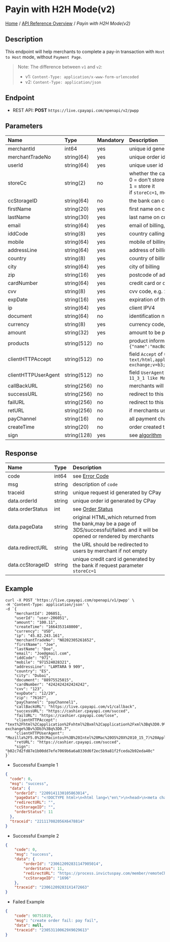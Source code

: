 # Payin with H2H Mode(v2)


[Home](https://github.com/cpayapi-com/document/blob/main/README.md) /
[API Reference Overview](https://github.com/cpayapi-com/document/blob/main/api-reference/overview.md) /
_Payin with H2H Mode(v2)_

## Description
This endpoint will help merchants to complete a pay-in transaction with `Host to Host` mode, without `Payment Page`.

> Note: The difference between `v1` and `v2`:
> - v1: `Content-Type: application/x-www-form-urlencoded`
> - v2: `Content-Type: application/json`


## Endpoint
- REST API: **POST** `https://live.cpayapi.com/openapi/v2/pwpp`

## Parameters

| Name | Type | Mandatory | Description |
| :---- | :---- | :---- | :---- |
| merchantId | int64 | yes | unique id generated by CPay for merchant |
| merchantTradeNo | string(64) | yes | unique order id generated by merchant |
| userId | string(64) | yes | unique user id generated by merchant |
| storeCc | string(2) | no | whether the card will be stored in the bank:<br>0 = don't store it (default)<br>1 = store it <br> if `storeCc=1`, merchants will get parameter `ccStorageID` in response, and should store it  |
| ccStorageID | string(64) | no | the bank can complete a payment with this parameter instead of card information |
| firstName | string(20) | yes | first name on credit card   |
| lastName | string(30) | yes | last name on credit card   |
| email | string(64) | yes | email of billing, e.g. `hello@gamil.com` |
| iddCode | string(8) | yes | country calling code of billing, e.g. `852`(Hong Kong), see details [here](https://en.wikipedia.org/wiki/List_of_country_calling_codes) |
| mobile | string(64) | yes | mobile of billing, e.g. `712345678`, don't add the iddCode as a prefix |
| addressLine | string(64) | yes | address of billing |
| country | string(8) | yes | country of billing |
| city | string(64) | yes | city of billing |
| zip | string(16) | yes | postcode of address |
| cardNumber | string(64) | yes | credit card or debit card number |
| cvv | string(8) | yes | cvv code, e.g. `135` |
| expDate | string(16) | yes | expiration of the card, month/year, e.g. `12/27` means the card will be expired at Dec. 2027|
| ip | string(64) | yes | client IPV4 |
| document | string(64) | no | identification number of users |
| currency | string(8) | yes | currency code, e.g. `USD`. [all supported currencies](https://github.com/cpayapi-com/document/blob/main/country-region-currency.md#list-of-currency) |
| amount | string(32) | yes | amount to be paid, the precision is 2 decimal places, higher precision will be rounded, e.g. `19.011` -> `19.01`, `1.528` -> `1.53` |
| products | string(512) | no | product information, a JSON string, e.g. `[{"name":"iphone 11","price":"5300.00","num":"2","currency":"CNY"},{"name":"macBook","price":"1234.00","num":"1","currency":"USD"}]` |
| clientHTTPAccept | string(512) | no | field `Accept` of user's browser, it's mandatory if merchants use `payChannel2`, e.g. `text/html,application/xhtml+xml,application/xml;q=0.9,image/avif,image/webp,image/apng,*/*;q=0.8,application/signed-exchange;v=b3;q=0.7` |
| clientHTTPUserAgent | string(512) | no | field `UserAgent` of user's browser, it's mandatory if merchants use `payChannel2`, e.g. `Mozilla/5.0 (iPhone; CPU iPhone OS 11_3_1 like Mac OS X) AppleWebKit/603.1.30 (KHTML, like Gecko) Version/10.0 Mobile/14E304 Safari/602.1` |
| callBackURL | string(256) | no | merchants will received notifications by this URL when payment `COMPLETED` or `CLOSED` |
| successURL | string(256) | no | redirect to this URL when payment `COMPLETED`  |
| failURL | string(256) | no | redirect to this URL when payment `CLOSED` |
| retURL | string(256) | no | if merchants use `payChannel2`, after finishing the 3DS processing, the bank will redirect users to this URL |
| payChannel | string(16) | no | all payment channels see [here](https://github.com/cpayapi-com/document/blob/main/country-region-currency.md#list-of-payment-channel) |
| createTime | string(20) | no | order created time (ms) in merchant side |
| sign | string(128) | yes | see [algorithm](https://github.com/cpayapi-com/document/blob/main/api-reference/signature.md) |


## Response

| Name | Type | Description |
| :---- | :---- | :---- |
| code | int64 | see [Error Code](https://github.com/cpayapi-com/document/blob/main/api-reference/error-code.md) |
| msg | string | description of `code` |
| traceid | string | unique request id generated by CPay |
| data.orderId | string | unique order id generated by CPay |
| data.orderStatus | int | see [Order Status](https://github.com/cpayapi-com/document/blob/main/api-reference/order-status.md) |
| data.pageData | string | original HTML,which returned from the bank,may be a page of 3DS/successful/failed. and it will be opened or rendered by merchants |
| data.redirectURL | string | the URL should be redirected to users by merchant if not empty |
| data.ccStorageID | string | unique credit card id generated by the bank if request parameter `storeCc=1` |

## Example

```shell
curl -X POST 'https://live.cpayapi.com/openapi/v1/pwpp' \
-H 'Content-Type: application/json' \
-d `{
	"merchantId": 206051,
	"userId": "user-206051",
	"amount": "100.11",
	"createTime": "1664353148000",
	"currency": "USD",
	"ip": "45.82.243.161",
	"merchantTradeNo": "NO202305261652",
	"firstName": "Joe",
	"lastName": "Doe",
	"email": "Joe@gmail.com",
	"iddCode": "971",
	"mobile": "971524028321",
	"addressLine": "LAMTARA 9 909",
	"country": "ES",
	"city": "Dubai",
	"document": "88975525015",
	"cardNumber": "4242424242424242",
	"cvv": "123",
	"expDate": "12/29",
	"zip": "76167",
	"payChannel": "payChannel1",
	"callBackURL": "https://live.cpayapi.com/v1/callback",
	"successURL": "https://cashier.cpayapi.com/succed",
	"failURL": "https://cashier.cpayapi.com/lose",
	"clientHTTPAccept": "text%2Fhtml%2Capplication%2Fxhtml%2Bxml%2Capplication%2Fxml%3Bq%3D0.9%2Cimage%2Favif%2Cimage%2Fwebp%2Cimage%2Fapng%2C*%2F*%3Bq%3D0.8%2Capplication%2Fsigned-exchange%3Bv%3Db3%3Bq%3D0.7",
	"clientHTTPUserAgent": "Mozilla%2F5.0%20(Macintosh%3B%20Intel%20Mac%20OS%20X%2010_15_7)%20AppleWebKit%2F537.36%20(KHTML%2C%20like%20Gecko)%20Chrome%2F112.0.0.0%20Safari%2F537.36",
	"retURL": "https://cashier.cpayapi.com/succed",
	"sign": "b02c7d2fd87e1b00dd7efe7069b6a6a8330d6f2ec5b9a81f2fceda2b92eda40c"
}`
```

- Successful Example 1
```json
{
  "code": 0,
  "msg": "success",
  "data": {
    "orderId": "2209141130105863014",
    "pageData": "<!DOCTYPE html>\n<html lang=\"en\">\n<head>\n<meta charset=\"UTF-8\">\n<title>Link4Pay 3Dsecure</title>\n<style>\n body {\n margin: 0;\n }\n iframe.ifrale3ds {\n display: block;\n border: none;\n height: 100vh;\n width: 100vw;\n overflow:hidden;\n }\n    </style>\n</head>\n<body>\n<input type=\"hidden\" name=\"carddatajobID\" id=\"carddatajobID\" value=\"3c72fa0a-76ad-41c0-8aa7-c2d9843a6ec5\" />\n<iframe class=\"ifrale3ds\" title=\"Iframe 3DS\" name=\"challengeIframe\" id=\"challengeIframe\" sandbox=\"allow-same-origin allow-top-navigation allow-forms allow-scripts\"></iframe>\n<form id=\"challengeForm\" method=\"post\" target=\"challengeIframe\" action=\"https://bpcepaymentservices-3ds-vdm.wlp-acs.com/acs-challenge-browser-service/challenge/challengeRequest/browserBase/d3f1e50a-85ff-4982-8afe-d448",
    "redirectURL": "",
    "ccStorageID": "",
    "orderStatus": 11
  },
  "traceid": "221117082056X6478814"
}
```

- Successful Example 2
```json
{
    "code": 0,
    "msg": "success",
    "data": {
        "orderId": "230612092831147905014",
        "orderStatus": 11,
        "redirectURL": "https://process.invictuspay.com/member/remoteCharge_Back.asp?TransID=100001&CompanyNum=202300000",
        "ccStorageID": "1696"
    },
    "traceid": "230612092831X1472663"
}
```

- Failed Example
```json
{
    "code": 90751019,
    "msg": "create order fail: pay fail",
    "data": null,
    "traceid": "230531100629X9029613"
}
```
